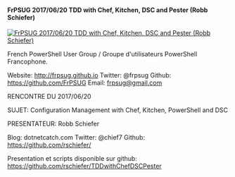 ﻿#### FrPSUG 2017/06/20 TDD with Chef, Kitchen, DSC and Pester (Robb Schiefer)

[![FrPSUG 2017/06/20 TDD with Chef, Kitchen, DSC and Pester (Robb Schiefer)](https://i1.ytimg.com/vi/pg_oP9ky4UI/hqdefault.jpg "FrPSUG 2017/06/20 TDD with Chef, Kitchen, DSC and Pester (Robb Schiefer)")](https://www.youtube.com/watch?v=pg_oP9ky4UI)

French PowerShell User Group / Groupe d'utilisateurs PowerShell Francophone.

Website: http://frpsug.github.io
Twitter: @frpsug
Github: https://github.com/FrPSUG
Email: frpsug@gmail.com


RENCONTRE DU 2017/06/20

SUJET: Configuration Management with Chef, Kitchen, PowerShell and DSC

PRESENTATEUR: Robb Schiefer

Blog: dotnetcatch.com
Twitter: @chief7
Github: https://github.com/rschiefer/


Presentation et scripts disponible sur github:
https://github.com/rschiefer/TDDwithChefDSCPester



